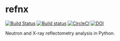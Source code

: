 refnx
=====

[![Build Status](https://travis-ci.org/refnx/refnx.svg?branch=master)](https://travis-ci.org/refnx/refnx)
[![Build status](https://ci.appveyor.com/api/projects/status/gv6965vuqnuufx9u?svg=true)](https://ci.appveyor.com/project/andyfaff/refnx)
[![CircleCI](https://circleci.com/gh/refnx/refnx.svg?style=svg)](https://circleci.com/gh/refnx/refnx)
[![DOI](https://zenodo.org/badge/23189/refnx/refnx.svg)](https://zenodo.org/badge/latestdoi/23189/refnx/refnx)

Neutron and X-ray reflectometry analysis in Python.

